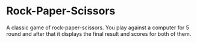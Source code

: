 # Rock-Paper-Scissors

A classic game of rock-paper-scissors. You play against a computer for 5 round and after that it displays the final result and scores for both of them.
